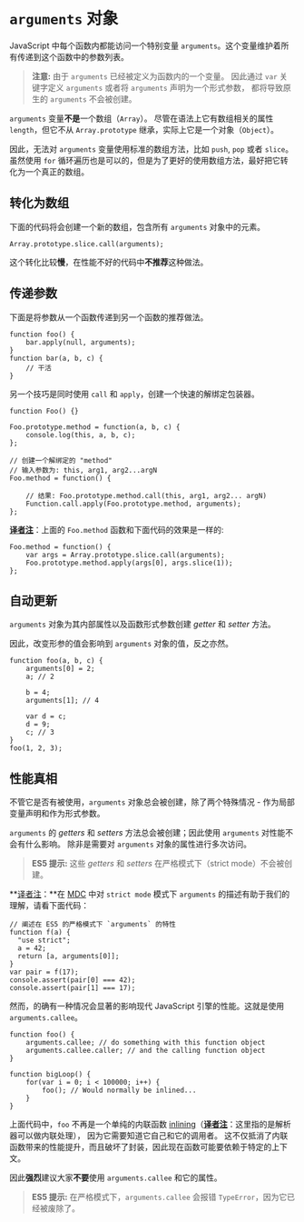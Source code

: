 # `arguments` 对象
JavaScript 中每个函数内都能访问一个特别变量 `arguments`。这个变量维护着所有传递到这个函数中的参数列表。

> **注意:** 由于 `arguments` 已经被定义为函数内的一个变量。 因此通过 `var` 关键字定义 `arguments` 或者将 `arguments` 声明为一个形式参数， 都将导致原生的 `arguments` 不会被创建。

`arguments` 变量**不是**一个数组（`Array`）。 尽管在语法上它有数组相关的属性 `length`，但它不从 `Array.prototype` 继承，实际上它是一个对象（`Object`）。

因此，无法对 `arguments` 变量使用标准的数组方法，比如 `push`, `pop` 或者 `slice`。 虽然使用 `for` 循环遍历也是可以的，但是为了更好的使用数组方法，最好把它转化为一个真正的数组。

## 转化为数组
下面的代码将会创建一个新的数组，包含所有 `arguments` 对象中的元素。

```
Array.prototype.slice.call(arguments);
```

这个转化比较**慢**，在性能不好的代码中**不推荐**这种做法。

## 传递参数
下面是将参数从一个函数传递到另一个函数的推荐做法。

```
function foo() {
    bar.apply(null, arguments);
}
function bar(a, b, c) {
    // 干活
}
```

另一个技巧是同时使用 `call` 和 `apply`，创建一个快速的解绑定包装器。

```
function Foo() {}

Foo.prototype.method = function(a, b, c) {
    console.log(this, a, b, c);
};

// 创建一个解绑定的 "method"
// 输入参数为: this, arg1, arg2...argN
Foo.method = function() {

    // 结果: Foo.prototype.method.call(this, arg1, arg2... argN)
    Function.call.apply(Foo.prototype.method, arguments);
};
```

**[译者注][30]**：上面的 `Foo.method` 函数和下面代码的效果是一样的:

```
Foo.method = function() {
    var args = Array.prototype.slice.call(arguments);
    Foo.prototype.method.apply(args[0], args.slice(1));
};
```

## 自动更新
`arguments` 对象为其内部属性以及函数形式参数创建 _getter_ 和 _setter_ 方法。

因此，改变形参的值会影响到 `arguments` 对象的值，反之亦然。

```
function foo(a, b, c) {
    arguments[0] = 2;
    a; // 2

    b = 4;
    arguments[1]; // 4

    var d = c;
    d = 9;
    c; // 3
}
foo(1, 2, 3);
```

## 性能真相
不管它是否有被使用，`arguments` 对象总会被创建，除了两个特殊情况 - 作为局部变量声明和作为形式参数。

`arguments` 的 _getters_ 和 _setters_ 方法总会被创建；因此使用 `arguments` 对性能不会有什么影响。 除非是需要对 `arguments` 对象的属性进行多次访问。

> **ES5 提示:** 这些 _getters_ 和 _setters_ 在严格模式下（strict mode）不会被创建。

**[译者注][30]：**在 [MDC][2] 中对 `strict mode` 模式下 `arguments` 的描述有助于我们的理解，请看下面代码：

```
// 阐述在 ES5 的严格模式下 `arguments` 的特性
function f(a) {
  "use strict";
  a = 42;
  return [a, arguments[0]];
}
var pair = f(17);
console.assert(pair[0] === 42);
console.assert(pair[1] === 17);
```

然而，的确有一种情况会显著的影响现代 JavaScript 引擎的性能。这就是使用 `arguments.callee`。

```
function foo() {
    arguments.callee; // do something with this function object
    arguments.callee.caller; // and the calling function object
}

function bigLoop() {
    for(var i = 0; i < 100000; i++) {
        foo(); // Would normally be inlined...
    }
}
```

上面代码中，`foo` 不再是一个单纯的内联函数 [inlining][1]（**[译者注][30]**：这里指的是解析器可以做内联处理）， 因为它需要知道它自己和它的调用者。 这不仅抵消了内联函数带来的性能提升，而且破坏了封装，因此现在函数可能要依赖于特定的上下文。

因此**强烈**建议大家**不要**使用 `arguments.callee` 和它的属性。

> **ES5 提示:** 在严格模式下，`arguments.callee` 会报错 `TypeError`，因为它已经被废除了。

[1]: http://en.wikipedia.org/wiki/Inlining
[2]: https://developer.mozilla.org/en/JavaScript/Strict_mode
[30]: http://cnblogs.com/sanshi/
